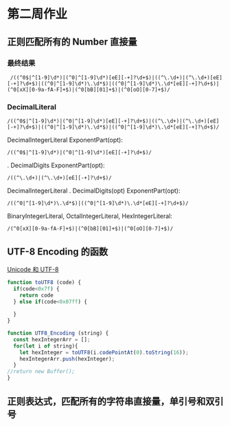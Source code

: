 # 第二周作业

## 正则匹配所有的 Number 直接量

### 最终结果

```
 /((^0$|^[1-9]\d*)|(^0|^[1-9]\d*)[eE][-+]?\d+$)|((^\.\d+)|(^\.\d+)[eE][-+]?\d+$)|((^0|^[1-9]\d*)\.\d*$)|((^0|^[1-9]\d*)\.\d*[eE][-+]?\d+$)|(^0[xX][0-9a-fA-F]+$)|(^0[bB][01]+$)|(^0[oO][0-7]+$)/
```

### DecimalLiteral

```
/((^0$|^[1-9]\d*)|(^0|^[1-9]\d*)[eE][-+]?\d+$)|((^\.\d+)|(^\.\d+)[eE][-+]?\d+$)|((^0|^[1-9]\d*)\.\d*$)|((^0|^[1-9]\d*)\.\d*[eE][-+]?\d+$)/
```

DecimalIntegerLiteral ExponentPart(opt):

```
/((^0$|^[1-9]\d*)|(^0|^[1-9]\d*)[eE][-+]?\d+$)/
```

. DecimalDigits ExponentPart(opt):

```
/((^\.\d+)|(^\.\d+)[eE][-+]?\d+$)/
```

DecimalIntegerLiteral . DecimalDigits(opt) ExponentPart(opt):

```
/((^0|^[1-9]\d*)\.\d*$)|((^0|^[1-9]\d*)\.\d*[eE][-+]?\d+$)/
```

BinaryIntegerLiteral,
OctalIntegerLiteral,
HexIntegerLiteral:

```
/(^0[xX][0-9a-fA-F]+$)|(^0[bB][01]+$)|(^0[oO][0-7]+$)/
```

## UTF-8 Encoding 的函数

[Unicode 和 UTF-8](http://www.ruanyifeng.com/blog/2007/10/ascii_unicode_and_utf-8.html)

```js
function toUTF8 (code) {
  if(code<0x7f) {
    return code
  } else if(code<0x07ff) {
    
  }
}

function UTF8_Encoding (string) {
  const hexIntegerArr = [];
  for(let i of string){
    let hexInteger = toUTF8(i.codePointAt(0).toString(16));
    hexIntegerArr.push(hexInteger);
  }
//return new Buffer();
}
```

## 正则表达式，匹配所有的字符串直接量，单引号和双引号
